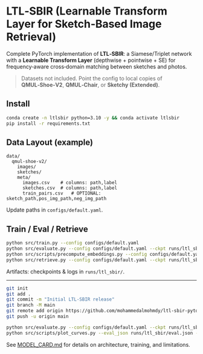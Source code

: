 
# LTL‑SBIR (Learnable Transform Layer for Sketch‑Based Image Retrieval)

Complete PyTorch implementation of **LTL‑SBIR**: a Siamese/Triplet network with a **Learnable Transform Layer** (depthwise + pointwise + SE) for frequency‑aware cross‑domain matching between sketches and photos.

> Datasets not included. Point the config to local copies of **QMUL‑Shoe‑V2**, **QMUL‑Chair**, or **Sketchy (Extended)**.

## Install
```bash
conda create -n ltlsbir python=3.10 -y && conda activate ltlsbir
pip install -r requirements.txt
```

## Data Layout (example)
```
data/
  qmul-shoe-v2/
    images/
    sketches/
    meta/
      images.csv    # columns: path,label
      sketches.csv  # columns: path,label
      train_pairs.csv   # OPTIONAL: sketch_path,pos_img_path,neg_img_path
```
Update paths in `configs/default.yaml`.

## Train / Eval / Retrieve
```bash
python src/train.py --config configs/default.yaml
python src/evaluate.py --config configs/default.yaml --ckpt runs/ltl_sbir/best.ckpt
python src/scripts/precompute_embeddings.py --config configs/default.yaml --ckpt runs/ltl_sbir/best.ckpt
python src/retrieve.py --config configs/default.yaml --ckpt runs/ltl_sbir/best.ckpt --query path/to/sketch.png --topk 10
```

Artifacts: checkpoints & logs in `runs/ltl_sbir/`.


---


```bash
git init
git add .
git commit -m "Initial LTL-SBIR release"
git branch -M main
git remote add origin https://github.com/mohammedalmohmdy/ltl-sbir-pytorch.git
git push -u origin main
```

```bash
python src/evaluate.py --config configs/default.yaml --ckpt runs/ltl_sbir/best.ckpt
python src/scripts/plot_curves.py --eval_json runs/ltl_sbir/eval.json --out_prefix runs/ltl_sbir/plots
```



See [MODEL_CARD.md](MODEL_CARD.md) for details on architecture, training, and limitations.
